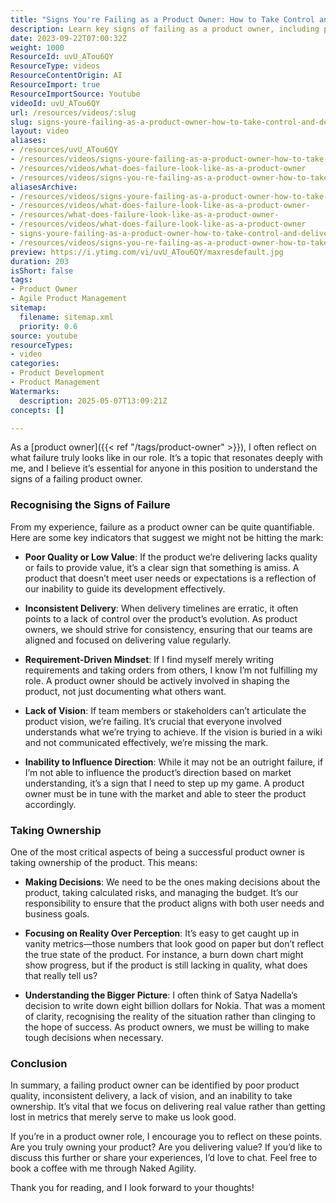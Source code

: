 ```yaml
---
title: "Signs You're Failing as a Product Owner: How to Take Control and Deliver Real Value"
description: Learn key signs of failing as a product owner, including poor product quality, lack of vision, and inconsistent delivery, plus practical steps to regain control and deliver value.
date: 2023-09-22T07:00:32Z
weight: 1000
ResourceId: uvU_ATou6QY
ResourceType: videos
ResourceContentOrigin: AI
ResourceImport: true
ResourceImportSource: Youtube
videoId: uvU_ATou6QY
url: /resources/videos/:slug
slug: signs-youre-failing-as-a-product-owner-how-to-take-control-and-deliver-real-value
layout: video
aliases:
- /resources/uvU_ATou6QY
- /resources/videos/signs-youre-failing-as-a-product-owner-how-to-take-control-and-deliver-real-value
- /resources/videos/what-does-failure-look-like-as-a-product-owner
- /resources/videos/signs-you-re-failing-as-a-product-owner-how-to-take-control-and-deliver-real-value
aliasesArchive:
- /resources/videos/signs-youre-failing-as-a-product-owner-how-to-take-control-and-deliver-real-value
- /resources/videos/what-does-failure-look-like-as-a-product-owner-
- /resources/what-does-failure-look-like-as-a-product-owner-
- /resources/videos/what-does-failure-look-like-as-a-product-owner
- signs-youre-failing-as-a-product-owner-how-to-take-control-and-deliver-real-value
- /resources/videos/signs-you-re-failing-as-a-product-owner-how-to-take-control-and-deliver-real-value
preview: https://i.ytimg.com/vi/uvU_ATou6QY/maxresdefault.jpg
duration: 203
isShort: false
tags:
- Product Owner
- Agile Product Management
sitemap:
  filename: sitemap.xml
  priority: 0.6
source: youtube
resourceTypes:
- video
categories:
- Product Development
- Product Management
Watermarks:
  description: 2025-05-07T13:09:21Z
concepts: []

---
```

As a [product owner]({{< ref "/tags/product-owner" >}}), I often reflect on what failure truly looks like in our role. It’s a topic that resonates deeply with me, and I believe it’s essential for anyone in this position to understand the signs of a failing product owner. 

### Recognising the Signs of Failure

From my experience, failure as a product owner can be quite quantifiable. Here are some key indicators that suggest we might not be hitting the mark:

- **Poor Quality or Low Value**: If the product we’re delivering lacks quality or fails to provide value, it’s a clear sign that something is amiss. A product that doesn’t meet user needs or expectations is a reflection of our inability to guide its development effectively.

- **Inconsistent Delivery**: When delivery timelines are erratic, it often points to a lack of control over the product’s evolution. As product owners, we should strive for consistency, ensuring that our teams are aligned and focused on delivering value regularly.

- **Requirement-Driven Mindset**: If I find myself merely writing requirements and taking orders from others, I know I’m not fulfilling my role. A product owner should be actively involved in shaping the product, not just documenting what others want.

- **Lack of Vision**: If team members or stakeholders can’t articulate the product vision, we’re failing. It’s crucial that everyone involved understands what we’re trying to achieve. If the vision is buried in a wiki and not communicated effectively, we’re missing the mark.

- **Inability to Influence Direction**: While it may not be an outright failure, if I’m not able to influence the product’s direction based on market understanding, it’s a sign that I need to step up my game. A product owner must be in tune with the market and able to steer the product accordingly.

### Taking Ownership

One of the most critical aspects of being a successful product owner is taking ownership of the product. This means:

- **Making Decisions**: We need to be the ones making decisions about the product, taking calculated risks, and managing the budget. It’s our responsibility to ensure that the product aligns with both user needs and business goals.

- **Focusing on Reality Over Perception**: It’s easy to get caught up in vanity metrics—those numbers that look good on paper but don’t reflect the true state of the product. For instance, a burn down chart might show progress, but if the product is still lacking in quality, what does that really tell us? 

- **Understanding the Bigger Picture**: I often think of Satya Nadella’s decision to write down eight billion dollars for Nokia. That was a moment of clarity, recognising the reality of the situation rather than clinging to the hope of success. As product owners, we must be willing to make tough decisions when necessary.

### Conclusion

In summary, a failing product owner can be identified by poor product quality, inconsistent delivery, a lack of vision, and an inability to take ownership. It’s vital that we focus on delivering real value rather than getting lost in metrics that merely serve to make us look good. 

If you’re in a product owner role, I encourage you to reflect on these points. Are you truly owning your product? Are you delivering value? If you’d like to discuss this further or share your experiences, I’d love to chat. Feel free to book a coffee with me through Naked Agility. 

Thank you for reading, and I look forward to your thoughts!
